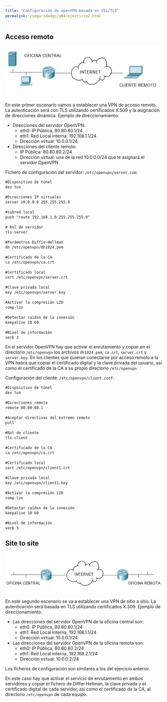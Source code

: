 ```yaml
---
title: "Configuración de openVPN basada en SSL/TLS"
permalink: /seguridadgs/u04/ejercicio2.html
---
```


## Acceso remoto

![remoto](img/remoto.jpg)

En este primer escenario vamos a establecer una VPN de acceso remoto. La autenticación será con
TLS utilizando certificados X.509 y la asignación de direcciones dinámica. Ejemplo de direccionamiento:

* Direcciones del servidor OpenVPN:
    * eth0: IP Pública, 80.80.80.1/24
    * eth1: Red Local interna, 192.168.1.1/24
    * Dirección virtual: 10.0.0.1/24
* Direcciones del cliente remoto:
    * IP Pública: 80.80.80.2/24
    * Dirección virtual: una de la red 10.0.0.0/24 que le asignará el servidor OpenVPN

Fichero de configuración del servidor: `/etc/openvpn/server.com`:

    #Dispositivo de túnel
    dev tun
        
    #Direcciones IP virtuales
    server 10.0.0.0 255.255.255.0 
    
    #subred local
    push "route 192.168.1.0 255.255.255.0"
    
    # Rol de servidor
    tls-server

    #Parámetros Diffie-Hellman
    dh /etc/openvpn/dh1024.pem

    #Certificado de la CA
    ca /etc/openvpn/ca.crt
    
    #Certificado local
    cert /etc/openvpn/server.crt

    #Clave privada local
    key /etc/openvpn/server.key
    
    #Activar la compresión LZO
    comp-lzo

    #Detectar caídas de la conexión
    keepalive 10 60

    #Nivel de información
    verb 3

En el servidor OpenVPN hay que activar el enrutamiento y copiar en el directorio `/etc/openvpn` los archivos `dh1024.pem`, `ca.crt`, `server.crt` y `server.key`.
En los clientes que quieran conectarse por acceso remoto a la VPN habrá que copiar el certificado
digital y la clave privada del usuario, así como el certificado de la CA a su propio directorio
`/etc/openvpn`.

Configuración del cliente: `/etc/openvpn/client.conf`:

    #Dispositivo de túnel
    dev tun

    #Direcciones remota
    remote 80.80.80.1

    #Aceptar directivas del extremo remoto
    pull

    #Rol de cliente
    tls-client

    #Certificado de la CA
    ca /etc/openvpn/ca.crt

    #Certificado local
    cert /etc/openvpn/client1.crt

    #Clave privada local
    key /etc/openvpn/client1.key

    #Activar la compresión LZO
    comp-lzo

    #Detectar caídas de la conexión
    keepalive 10 60

    #Nivel de información
    verb 3

## Site to site

![site](img/site.jpg)

En este segundo escenario se va a establecer una VPN de sitio a sitio. La autenticación será basada en TLS utilizando certificados X.509. Ejemplo de direccionamiento:


* Las direcciones del servidor OpenVPN de la oficina central son:
    * eth0: IP Pública, 80.80.80.1/24
    * eth1: Red Local interna, 192.168.1.1/24
    * Dirección virtual: 10.0.0.1/24
* Las direcciones del servidor OpenVPN de la oficina remota son:
    * eth0: IP Pública, 80.80.80.2/24
    * eth1: Red Local interna, 192.168.2.1/24
    * Dirección virtual: 10.0.0.2/24

Los ficheros de configuración son similares a los del ejercicio anterior.

En este caso hay que activar el servicio de enrutamiento en ambos servidores y copiar el fichero de Diffie-Hellman, la clave privada y el certificado digital de cada servidor, así como el certificado de la CA, al directorio `/etc/openvpn` de cada equipo.